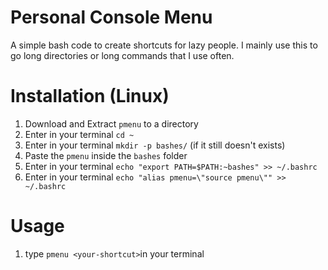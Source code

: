 # Personal Console Menu 

A simple bash code to create shortcuts for lazy people. I mainly use this to go long directories or long commands that I use often.

# Installation (Linux)

1. Download and Extract `pmenu` to a directory
2. Enter in your terminal `cd ~`
3. Enter in your terminal `mkdir -p bashes/` (if it still doesn't exists)
4. Paste the `pmenu` inside the `bashes` folder
5. Enter in your terminal `echo "export PATH=$PATH:~bashes" >> ~/.bashrc`
5. Enter in your terminal `echo "alias pmenu=\"source pmenu\"" >> ~/.bashrc`


# Usage

1. type `pmenu <your-shortcut>`in your terminal
